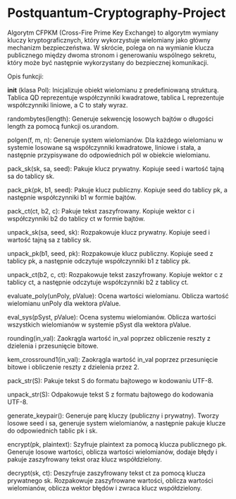 # Postquantum-Cryptography-Project

Algorytm CFPKM (Cross-Fire Prime Key Exchange) to algorytm wymiany kluczy kryptograficznych, który wykorzystuje wielomiany jako główny mechanizm bezpieczeństwa. W skrócie, polega on na wymianie klucza publicznego między dwoma stronom i generowaniu wspólnego sekretu, który może być następnie wykorzystany do bezpiecznej komunikacji.

Opis funkcji:

__init__ (klasa Pol):
Inicjalizuje obiekt wielomianu z predefiniowaną strukturą. Tablica QD reprezentuje współczynniki kwadratowe, tablica L reprezentuje współczynniki liniowe, a C to stały wyraz.

randombytes(length):
Generuje sekwencję losowych bajtów o długości length za pomocą funkcji os.urandom.

polgen(f, m, n):
Generuje system wielomianów. Dla każdego wielomianu w systemie losowane są współczynniki kwadratowe, liniowe i stała, a następnie przypisywane do odpowiednich pól w obiekcie wielomianu.

pack_sk(sk, sa, seed):
Pakuje klucz prywatny. Kopiuje seed i wartość tajną sa do tablicy sk.

pack_pk(pk, b1, seed):
Pakuje klucz publiczny. Kopiuje seed do tablicy pk, a następnie współczynniki b1 w formie bajtów.

pack_ct(ct, b2, c):
Pakuje tekst zaszyfrowany. Kopiuje wektor c i współczynniki b2 do tablicy ct w formie bajtów.

unpack_sk(sa, seed, sk):
Rozpakowuje klucz prywatny. Kopiuje seed i wartość tajną sa z tablicy sk.

unpack_pk(b1, seed, pk):
Rozpakowuje klucz publiczny. Kopiuje seed z tablicy pk, a następnie odczytuje współczynniki b1 z tablicy pk.

unpack_ct(b2, c, ct):
Rozpakowuje tekst zaszyfrowany. Kopiuje wektor c z tablicy ct, a następnie odczytuje współczynniki b2 z tablicy ct.

evaluate_poly(unPoly, pValue):
Ocena wartości wielomianu. Oblicza wartość wielomianu unPoly dla wektora pValue.

eval_sys(pSyst, pValue):
Ocena systemu wielomianów. Oblicza wartości wszystkich wielomianów w systemie pSyst dla wektora pValue.

rounding(in_val):
Zaokrągla wartość in_val poprzez obliczenie reszty z dzielenia i przesunięcie bitowe.

kem_crossround1(in_val):
Zaokrągla wartość in_val poprzez przesunięcie bitowe i obliczenie reszty z dzielenia przez 2.

pack_str(S):
Pakuje tekst S do formatu bajtowego w kodowaniu UTF-8.

unpack_str(S):
Odpakowuje tekst S z formatu bajtowego do kodowania UTF-8.

generate_keypair():
Generuje parę kluczy (publiczny i prywatny). Tworzy losowe seed i sa, generuje system wielomianów, a następnie pakuje klucze do odpowiednich tablic pk i sk.

encrypt(pk, plaintext):
Szyfruje plaintext za pomocą klucza publicznego pk. Generuje losowe wartości, oblicza wartości wielomianów, dodaje błędy i pakuje zaszyfrowany tekst oraz klucz współdzielony.

decrypt(sk, ct):
Deszyfruje zaszyfrowany tekst ct za pomocą klucza prywatnego sk. Rozpakowuje zaszyfrowane wartości, oblicza wartości wielomianów, oblicza wektor błędów i zwraca klucz współdzielony.
